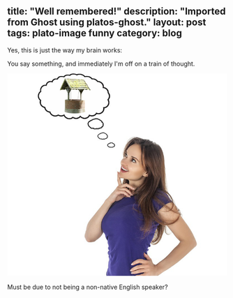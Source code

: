 title: "Well remembered!"
description: "Imported from Ghost using platos-ghost."
layout: post
tags: plato-image funny
category: blog
---

Yes, this is just the way my brain works:

You say something, and immediately I'm off on a train of thought.

![well remembered!](wellremembered.jpg)

Must be due to not being a non-native English speaker?
